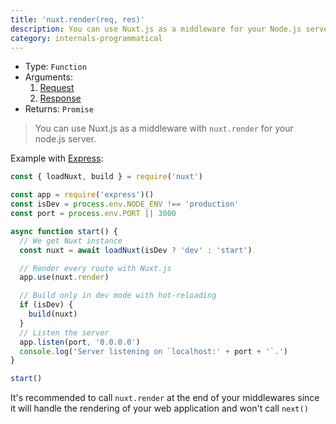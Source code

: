 ```yaml
---
title: 'nuxt.render(req, res)'
description: You can use Nuxt.js as a middleware for your Node.js server.
category: internals-programmatical
---
```


- Type: `Function`
- Arguments:
  1. [Request](https://nodejs.org/api/http.html#http_class_http_incomingmessage)
  2. [Response](https://nodejs.org/api/http.html#http_class_http_serverresponse)
- Returns: `Promise`

> You can use Nuxt.js as a middleware with `nuxt.render` for your node.js server.

Example with [Express](https://github.com/expressjs/express):

```js
const { loadNuxt, build } = require('nuxt')

const app = require('express')()
const isDev = process.env.NODE_ENV !== 'production'
const port = process.env.PORT || 3000

async function start() {
  // We get Nuxt instance
  const nuxt = await loadNuxt(isDev ? 'dev' : 'start')

  // Render every route with Nuxt.js
  app.use(nuxt.render)

  // Build only in dev mode with hot-reloading
  if (isDev) {
    build(nuxt)
  }
  // Listen the server
  app.listen(port, '0.0.0.0')
  console.log('Server listening on `localhost:' + port + '`.')
}

start()
```

<div class="Alert">

It's recommended to call `nuxt.render` at the end of your middlewares since it will handle the rendering of your web application and won't call `next()`

</div>
